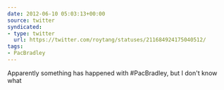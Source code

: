 ```yaml
---
date: 2012-06-10 05:03:13+00:00
source: twitter
syndicated:
- type: twitter
  url: https://twitter.com/roytang/statuses/211684924175040512/
tags:
- PacBradley
---
```


Apparently something has happened with #PacBradley, but I don't know what